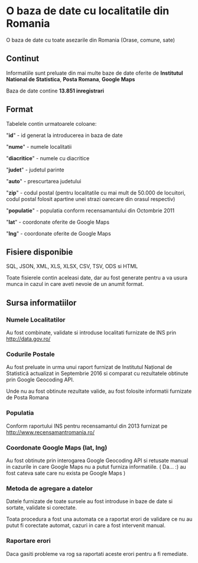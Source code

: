 # O baza de date cu localitatile din Romania
O baza de date cu toate asezarile din Romania (Orase, comune, sate)

## Continut

Informatiile sunt preluate din mai multe baze de date oferite de **Institutul National de Statistica**, **Posta Romana**, **Google Maps**

Baza de date contine **13.851 inregistrari**

## Format

Tabelele contin urmatoarele coloane:

"**id**" - id generat la introducerea in baza de date

"**nume**" - numele localitatii 

"**diacritice**" - numele cu diacritice

"**judet**" - judetul parinte

"**auto**" - prescurtarea judetului

"**zip**" - codul postal (pentru localitatile cu mai mult de 50.000 de locuitori, codul postal folosit apartine unei strazi oarecare din orasul respectiv)

"**populatie**" - populatia conform recensamantului din Octombrie 2011

"**lat**" - coordonate oferite de Google Maps

"**lng**" - coordonate oferite de Google Maps

## Fisiere disponibie

SQL, JSON, XML, XLS, XLSX, CSV, TSV, ODS si HTML

Toate fisierele contin aceleasi date, dar au fost generate pentru a va usura munca in cazul in care aveti nevoie de un anumit format.

## Sursa informatiilor

### Numele Localitatilor
Au fost combinate, validate si introduse localitati furnizate de INS prin http://data.gov.ro/ 

### Codurile Postale
Au fost preluate in urma unui raport furnizat de Institutul Național de Statistică actualizat in Septembrie 2016 si comparat cu rezultatele obtinute prin Google Geocoding API.

Unde nu au fost obtinute rezultate valide, au fost folosite informatii furnizate de Posta Romana

### Populatia
Conform raportului INS pentru recensamantul din 2013 furnizat pe http://www.recensamantromania.ro/

### Coordonate Google Maps (lat, lng)
Au fost obtinute prin interogarea Google Geocoding API si retusate manual in cazurile in care Google Maps nu a putut furniza informatiile. ( Da... :) au fost cateva sate care nu exista pe Google Maps )


### Metoda de agregare a datelor
Datele furnizate de toate sursele au fost introduse in baze de date si sortate, validate si corectate.

Toata procedura a fost una automata ce a raportat erori de validare ce nu au putut fi corectate automat, cazuri in care a fost intervenit manual.

### Raportare erori

Daca gasiti probleme va rog sa raportati aceste erori pentru a fi remediate.

